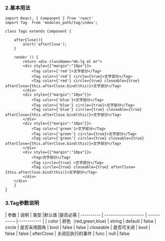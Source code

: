### 2.基本用法

	import React, { Component } from 'react'
    import Tag  from 'modules_path/tag/index';
    
    class Tags extends Component {
        
        afterClose(){
        	alert('afterClose');
        }

        render () {
            return <div className="mb-lg ml mr">
        	<div style={{"margin":"10px"}}>
	            <Tag color={'red'}>文字部分</Tag>
	            <Tag color={'red'} circle={true}>文字部分</Tag>
	            <Tag color={'red'} circle={true} closeable={true} afterClose={this.afterClose.bind(this)}>文字部分</Tag>
	        </div>
	        <div style={{"margin":"10px"}}>
	            <Tag color={'blue'}>文字部分</Tag>
	            <Tag color={'blue'} circle={true}>文字部分</Tag>
	            <Tag color={'blue'} circle={true} closeable={true} afterClose={this.afterClose.bind(this)}>文字部分</Tag>
	        </div>
	        <div style={{"margin":"10px"}}>
	            <Tag color={'green'}>文字部分</Tag>
	            <Tag color={'green'} circle={true}>文字部分</Tag>
	            <Tag color={'green'} circle={true} closeable={true} afterClose={this.afterClose.bind(this)}>文字部分</Tag>
	        </div>
	        <div style={{"margin":"10px"}}>
	            <Tag>文字部分</Tag>
	            <Tag circle={true} >文字部分</Tag>
	            <Tag circle={true} closeable={true} afterClose={this.afterClose.bind(this)}>文字部分</Tag>
	        </div>
	    </div>
        }
    }

### 3.Tag参数说明
| 参数          | 说明                  | 类型         |默认值        |是否必需
| ----------   | -------------------- | ----------- |------------ | 
| color        | 颜色（red,green,blue) |    string   |   default   | false
| circle       | 是否采用圆角           |    bool     |   false     | false
| closeable    | 是否可关闭             |    bool     |   false     | false
| afterClose   | 关闭后执行的事件        |    func     |   null      | false




